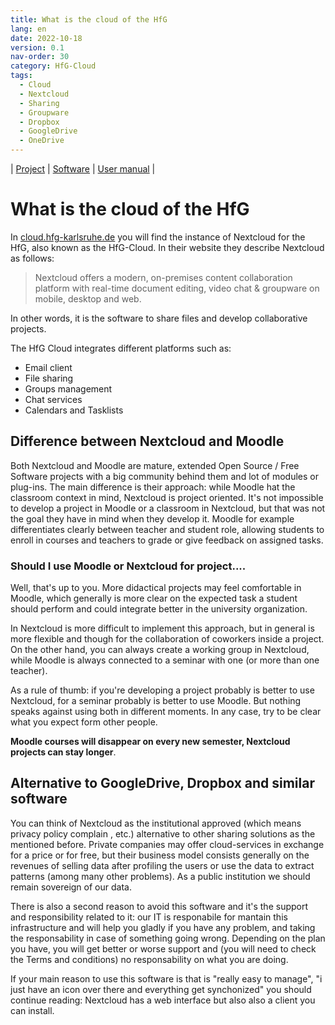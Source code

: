 ```yaml
---
title: What is the cloud of the HfG
lang: en
date: 2022-10-18
version: 0.1
nav-order: 30
category: HfG-Cloud
tags:
  - Cloud
  - Nextcloud
  - Sharing
  - Groupware
  - Dropbox
  - GoogleDrive
  - OneDrive
---
```


| [Project](https://nextcloud.com/) | [Software](https://github.com/nextcloud/) | [User manual](https://docs.nextcloud.com/server/latest/user_manual/en/) |

# What is the cloud of the HfG

In [cloud.hfg-karlsruhe.de](cloud.hfg-karlsruhe.de) you will find the instance of Nextcloud for the HfG, also known as the HfG-Cloud. In their website they describe Nextcloud as follows:

> Nextcloud offers a modern, on-premises content collaboration platform with real-time document editing, video chat & groupware on mobile, desktop and web.

In other words, it is the software to share files and develop collaborative projects.

The HfG Cloud integrates different platforms such as:
* Email client
* File sharing
* Groups management
* Chat services
* Calendars and Tasklists


## Difference between Nextcloud and Moodle
Both Nextcloud and Moodle are mature, extended Open Source / Free Software projects with a big community behind them and lot of modules or plug-ins. The main difference is their approach: while Moodle hat the classroom context in mind, Nextcloud is project oriented. It's not impossible to develop a project in Moodle or a classroom in Nextcloud, but that was not the goal they have in mind when they develop it. Moodle for example differentiates clearly between teacher and student role, allowing students to enroll in courses and teachers to grade or give feedback on assigned tasks.

### Should I use Moodle or Nextcloud for project....
Well, that's up to you. More didactical projects may feel comfortable in Moodle, which generally is more clear on the expected task a student should perform and could integrate better in the university organization.

In Nextcloud is more difficult to implement this approach, but in general is more flexible and though for the collaboration of coworkers inside a project. On the other hand, you can always create a working group in Nextcloud, while Moodle is always connected to a seminar with one (or more than one teacher).

As a rule of thumb: if you're developing a project probably is better to use Nextcloud, for a seminar probably is better to use Moodle. But nothing speaks against using both in different moments. In any case, try to be clear what you expect form other people.

**Moodle courses will disappear on every new semester, Nextcloud projects can stay longer**.

## Alternative to GoogleDrive, Dropbox and similar software

You can think of Nextcloud as the institutional approved (which means privacy policy complain , etc.) alternative to other sharing solutions as the mentioned before. Private companies may offer cloud-services in exchange for a price or for free, but their business model consists generally on the revenues of selling data after profiling the users or use the data to extract patterns (among many other problems). As a public institution we should remain sovereign of our data.

There is also a second reason to avoid this software and it's the support and responsibility related to it: our IT is responabile for mantain this infrastructure and will help you gladly if you have any problem, and taking the responsability in case of something going wrong. Depending on the plan you have, you will get better or worse support and (you will need to check the Terms and conditions) no responsability on what you are doing.

If your main reason to use this software is that is "really easy to manage", "i just have an icon over there and everything get synchonized" you should continue reading: Nextcloud has a web interface but also also a client you can install.
